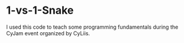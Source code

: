 # 1-vs-1-Snake
I used this code to teach some programming fundamentals during the CyJam event organized by CyLiis.
